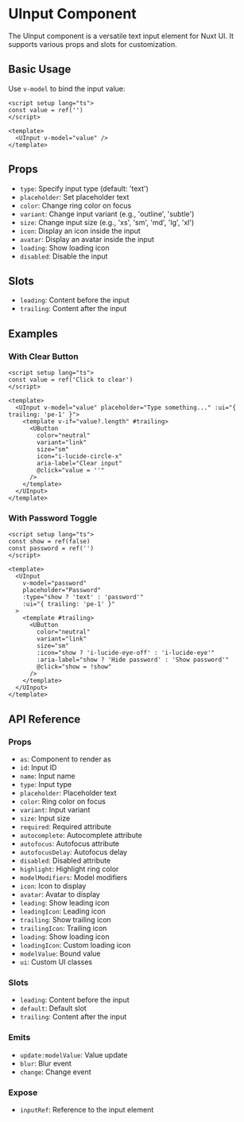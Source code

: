# UInput Component

The UInput component is a versatile text input element for Nuxt UI. It supports various props and slots for customization.

## Basic Usage

Use `v-model` to bind the input value:

```vue
<script setup lang="ts">
const value = ref('')
</script>

<template>
  <UInput v-model="value" />
</template>
```

## Props

- `type`: Specify input type (default: 'text')
- `placeholder`: Set placeholder text
- `color`: Change ring color on focus
- `variant`: Change input variant (e.g., 'outline', 'subtle')
- `size`: Change input size (e.g., 'xs', 'sm', 'md', 'lg', 'xl')
- `icon`: Display an icon inside the input
- `avatar`: Display an avatar inside the input
- `loading`: Show loading icon
- `disabled`: Disable the input

## Slots

- `leading`: Content before the input
- `trailing`: Content after the input

## Examples

### With Clear Button

```vue
<script setup lang="ts">
const value = ref('Click to clear')
</script>

<template>
  <UInput v-model="value" placeholder="Type something..." :ui="{ trailing: 'pe-1' }">
    <template v-if="value?.length" #trailing>
      <UButton
        color="neutral"
        variant="link"
        size="sm"
        icon="i-lucide-circle-x"
        aria-label="Clear input"
        @click="value = ''"
      />
    </template>
  </UInput>
</template>
```

### With Password Toggle

```vue
<script setup lang="ts">
const show = ref(false)
const password = ref('')
</script>

<template>
  <UInput
    v-model="password"
    placeholder="Password"
    :type="show ? 'text' : 'password'"
    :ui="{ trailing: 'pe-1' }"
  >
    <template #trailing>
      <UButton
        color="neutral"
        variant="link"
        size="sm"
        :icon="show ? 'i-lucide-eye-off' : 'i-lucide-eye'"
        :aria-label="show ? 'Hide password' : 'Show password'"
        @click="show = !show"
      />
    </template>
  </UInput>
</template>
```

## API Reference

### Props

- `as`: Component to render as
- `id`: Input ID
- `name`: Input name
- `type`: Input type
- `placeholder`: Placeholder text
- `color`: Ring color on focus
- `variant`: Input variant
- `size`: Input size
- `required`: Required attribute
- `autocomplete`: Autocomplete attribute
- `autofocus`: Autofocus attribute
- `autofocusDelay`: Autofocus delay
- `disabled`: Disabled attribute
- `highlight`: Highlight ring color
- `modelModifiers`: Model modifiers
- `icon`: Icon to display
- `avatar`: Avatar to display
- `leading`: Show leading icon
- `leadingIcon`: Leading icon
- `trailing`: Show trailing icon
- `trailingIcon`: Trailing icon
- `loading`: Show loading icon
- `loadingIcon`: Custom loading icon
- `modelValue`: Bound value
- `ui`: Custom UI classes

### Slots

- `leading`: Content before the input
- `default`: Default slot
- `trailing`: Content after the input

### Emits

- `update:modelValue`: Value update
- `blur`: Blur event
- `change`: Change event

### Expose

- `inputRef`: Reference to the input element
